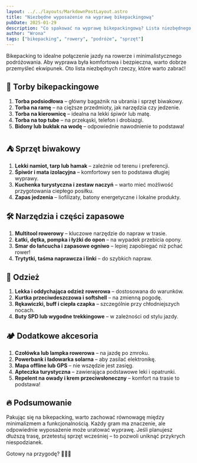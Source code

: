 ```yaml
---
layout: ../../layouts/MarkdownPostLayout.astro
title: "Niezbędne wyposażenie na wyprawę bikepackingową"
pubDate: 2025-01-29
description: "Co spakować na wyprawę bikepackingową? Lista niezbędnego sprzętu."
author: "Wrona"
tags: ["bikepacking", "rowery", "podróże", "sprzęt"]
---
```


Bikepacking to idealne połączenie jazdy na rowerze i minimalistycznego podróżowania. Aby wyprawa była komfortowa i bezpieczna, warto dobrze przemyśleć ekwipunek. Oto lista niezbędnych rzeczy, które warto zabrać!

## 🎒 Torby bikepackingowe

1. **Torba podsiodłowa** – główny bagażnik na ubrania i sprzęt biwakowy.
2. **Torba na ramę** – na cięższe przedmioty, jak narzędzia czy jedzenie.
3. **Torba na kierownicę** – idealna na lekki śpiwór lub matę.
4. **Torba na top tube** – na przekąski, telefon i drobiazgi.
5. **Bidony lub bukłak na wodę** – odpowiednie nawodnienie to podstawa!

## ⛺ Sprzęt biwakowy

1. **Lekki namiot, tarp lub hamak** – zależnie od terenu i preferencji.
2. **Śpiwór i mata izolacyjna** – komfortowy sen to podstawa długiej wyprawy.
3. **Kuchenka turystyczna i zestaw naczyń** – warto mieć możliwość przygotowania ciepłego posiłku.
4. **Zapas jedzenia** – liofilizaty, batony energetyczne i lokalne produkty.

## 🛠️ Narzędzia i części zapasowe

1. **Multitool rowerowy** – kluczowe narzędzie do napraw w trasie.
2. **Łatki, dętka, pompka i łyżki do opon** – na wypadek przebicia opony.
3. **Smar do łańcucha i zapasowe ogniwo** – lepiej zapobiegać niż pchać rower!
4. **Trytytki, taśma naprawcza i linki** – do szybkich napraw.

## 👕 Odzież

1. **Lekka i oddychająca odzież rowerowa** – dostosowana do warunków.
2. **Kurtka przeciwdeszczowa i softshell** – na zmienną pogodę.
3. **Rękawiczki, buff i ciepła czapka** – szczególnie przy chłodniejszych nocach.
4. **Buty SPD lub wygodne trekkingowe** – w zależności od stylu jazdy.

## 🏕️ Dodatkowe akcesoria

1. **Czołówka lub lampka rowerowa** – na jazdę po zmroku.
2. **Powerbank i ładowarka solarna** – aby zasilać elektronikę.
3. **Mapa offline lub GPS** – nie wszędzie jest zasięg.
4. **Apteczka turystyczna** – zawierająca podstawowe leki i opatrunki.
5. **Repelent na owady i krem przeciwsłoneczny** – komfort na trasie to podstawa!

## 🔥 Podsumowanie

Pakując się na bikepacking, warto zachować równowagę między minimalizmem a funkcjonalnością. Każdy gram ma znaczenie, ale odpowiednie wyposażenie może uratować wyprawę. Jeśli planujesz dłuższą trasę, przetestuj sprzęt wcześniej – to pozwoli uniknąć przykrych niespodzianek.

Gotowy na przygodę? 🚴‍♀️🔥
